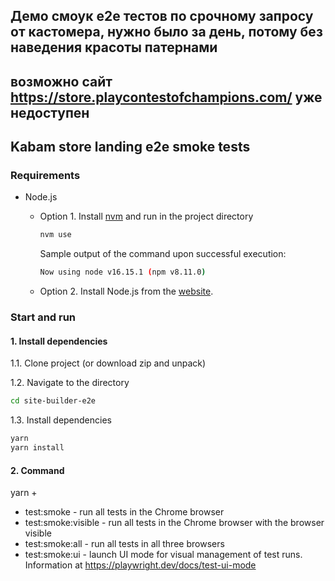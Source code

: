 ## Демо смоук e2e тестов по срочному запросу от кастомера, нужно было за день, потому без наведения красоты патернами
## возможно сайт https://store.playcontestofchampions.com/ уже недоступен

## Kabam store landing e2e smoke tests

### Requirements

  * Node.js
    * Option 1. Install [nvm](https://github.com/nvm-sh/nvm#installing-and-updating) and run in the project directory
      
      ```bash
      nvm use
      ```
      
      Sample output of the command upon successful execution:
      
      ```bash
      Now using node v16.15.1 (npm v8.11.0)
      ```
      
    * Option 2. Install Node.js from the [website](https://nodejs.org/en/download/).


### Start and run

#### 1. Install dependencies

1.1. Сlone project (or download zip and unpack)

1.2. Navigate to the directory

```bash
cd site-builder-e2e
```

1.3. Install dependencies

```bash
yarn
yarn install
```

#### 2. Command

yarn + 
* test:smoke - run all tests in the Chrome browser
* test:smoke:visible - run all tests in the Chrome browser with the browser visible
* test:smoke:all -  run all tests in all three browsers
* test:smoke:ui - launch UI mode for visual management of test runs. Information at  https://playwright.dev/docs/test-ui-mode

